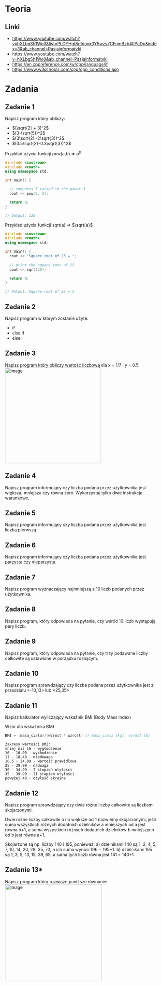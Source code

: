 # Teoria

## Linki
- https://www.youtube.com/watch?v=hXLbgSh1Wo0&list=PLOYHgt8dIdoxx0Y5wzs7CFpmBzb40PaDo&index=3&ab_channel=Pasjainformatyki
- https://www.youtube.com/watch?v=hXLbgSh1Wo0&ab_channel=Pasjainformatyki
- https://en.cppreference.com/w/cpp/language/if
- https://www.w3schools.com/cpp/cpp_conditions.asp

# Zadania

## Zadanie 1
Napisz program który obliczy:
- $(\sqrt{2} + 3)^2$
- $(3-\sqrt{5})^2$
- $(3\sqrt{2}+2\sqrt{3})^2$
- $(0.5\sqrt{2}-0.3\sqrt{3})^2$

Przykład użycia funkcji pow(a,b) => $a^b$
```cpp
#include <iostream>
#include <cmath>
using namespace std;

int main() {

  // computes 5 raised to the power 3
  cout << pow(5, 3);

  return 0;
}

// Output: 125
```

Przykład użycia funkcji sqrt(a) => $\sqrt{a}$
```cpp
#include <iostream>
#include <cmath>
using namespace std;

int main() {
  cout << "Square root of 25 = ";
   
  // print the square root of 25
  cout << sqrt(25);

  return 0;
}

// Output: Square root of 25 = 5
```
## Zadanie 2
Napisz program w którym zostanie użyte:
- if
- else if
- else

## Zadanie 3
Napisz program który obliczy wartość liczbową dla x = 1/7 i y = 0.5
<img width="315" alt="image" src="https://user-images.githubusercontent.com/26519123/195825547-a6be93c6-bf3b-445b-a585-c5b267b379a3.png">

## Zadanie 4
Napisz program informujący czy liczba podana przez użytkownika jest większa, mniejsza czy równa zero. 
Wykorzystaj tylko dwie instrukcje warunkowe.

## Zadanie 5
Napisz program informujący czy liczba podana przez użytkownika jest liczbą pierwszą.

## Zadanie 6
Napisz program informujący czy liczba podana przez użytkownika jest parzysta czy nieparzysta.

## Zadanie 7
Napisz program wyznaczający najmniejszą z 10 liczb podanych przez użytkownika.

## Zadanie 8
Napisz program, który odpowiada na pytanie, czy wśród 10 liczb występują pary liczb.

## Zadanie 9
Napisz program, który odpowiada na pytanie, czy trzy podawane liczby całkowite są ustawione w porządku rosnącym.

## Zadanie 10
Napisz program sprawdzający czy liczba podana przez użytkownika jest z przedziału <-10,13> lub <25,35>

## Zadanie 11
Napisz kalkulator wyliczający wskaźnik BMI (Body Mass Index)

Wzór dla wskaźnika BMI

```cpp
BMI = (masa_ciala)/(wzrost * wzrost) // masa_ciala [kg], wzrost [m]
```


```
Zakresy wartości BMI:
mniej niż 16 - wygłodzenie
16 - 16.99 - wychudzenie
17 - 18.49 - niedowaga
18.5 - 24.99 - wartość prawidłowa
25 - 29.99 - nadwaga
30 - 34.99 - I stopień otyłości
35 - 39.99 - II stopień otyłości
powyżej 40 - otyłość skrajna
```

## Zadanie 12
Napisz program sprawdzający czy dwie różne liczby całkowite są liczbami skojarzonymi.

Dwie różne liczby całkowite a i b większe od 1 nazwiemy skojarzonymi, 
jeśli suma wszystkich różnych dodatnich dzielników a mniejszych od a jest równa b+1, 
a suma wszystkich różnych dodatnich dzielników b mniejszych od b jest równa a+1.

Skojarzone są np. liczby 140 i 195, ponieważ:
a) dzielnikami 140 są 1, 2, 4, 5, 7, 10, 14, 20, 28, 35, 70, a ich suma wynosi 196 = 195+1.
b) dzielnikami 195 są 1, 3, 5, 13, 15, 39, 65, a suma tych liczb równa jest 141 = 140+1. 

## Zadanie 13*
Napisz program który rozwiąże poniższe równanie:
<img width="320" alt="image" src="https://user-images.githubusercontent.com/26519123/195822629-df3bfbc1-d157-4f03-96c6-eee148ee350d.png">

